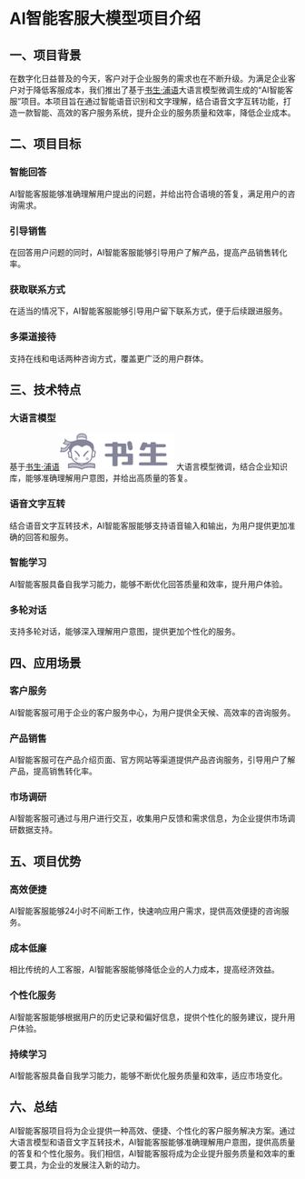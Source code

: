 # AI智能客服大模型项目介绍

## 一、项目背景
在数字化日益普及的今天，客户对于企业服务的需求也在不断升级。为满足企业客户对于降低客服成本，我们推出了基于[书生·浦语](https://github.com/InternLM/InternLM)大语言模型微调生成的“AI智能客服”项目。本项目旨在通过智能语音识别和文字理解，结合语音文字互转功能，打造一款智能、高效的客户服务系统，提升企业的服务质量和效率，降低企业成本。

## 二、项目目标
### 智能回答
AI智能客服能够准确理解用户提出的问题，并给出符合语境的答复，满足用户的咨询需求。
### 引导销售
在回答用户问题的同时，AI智能客服能够引导用户了解产品，提高产品销售转化率。
### 获取联系方式
在适当的情况下，AI智能客服能够引导用户留下联系方式，便于后续跟进服务。
### 多渠道接待
支持在线和电话两种咨询方式，覆盖更广泛的用户群体。

## 三、技术特点
### 大语言模型
基于[书生·浦语](https://github.com/InternLM/InternLM)![Alt](https://github.com/InternLM/InternLM/raw/main/assets/logo.svg) 大语言模型微调，结合企业知识库，能够准确理解用户意图，并给出高质量的答复。



### 语音文字互转
结合语音文字互转技术，AI智能客服能够支持语音输入和输出，为用户提供更加准确的回答和服务。
### 智能学习
AI智能客服具备自我学习能力，能够不断优化回答质量和效率，提升用户体验。
### 多轮对话
支持多轮对话，能够深入理解用户意图，提供更加个性化的服务。

## 四、应用场景
### 客户服务
AI智能客服可用于企业的客户服务中心，为用户提供全天候、高效率的咨询服务。
### 产品销售
AI智能客服可在产品介绍页面、官方网站等渠道提供产品咨询服务，引导用户了解产品，提高销售转化率。
### 市场调研
AI智能客服可通过与用户进行交互，收集用户反馈和需求信息，为企业提供市场调研数据支持。

## 五、项目优势
### 高效便捷
AI智能客服能够24小时不间断工作，快速响应用户需求，提供高效便捷的咨询服务。
### 成本低廉
相比传统的人工客服，AI智能客服能够降低企业的人力成本，提高经济效益。
### 个性化服务
AI智能客服能够根据用户的历史记录和偏好信息，提供个性化的服务建议，提升用户体验。
### 持续学习
AI智能客服具备自我学习能力，能够不断优化服务质量和效率，适应市场变化。

## 六、总结
AI智能客服项目将为企业提供一种高效、便捷、个性化的客户服务解决方案。通过大语言模型和语音文字互转技术，AI智能客服能够准确理解用户意图，提供高质量的答复和个性化服务。我们相信，AI智能客服将成为企业提升服务质量和效率的重要工具，为企业的发展注入新的动力。

